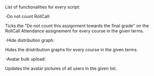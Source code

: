 List of functionalities for every script:


-Do not count RollCall:

Ticks the "Do not count this assignment towards the final grade" on the RollCall Attendance assignement for every course in the given terms.


-Hide distribution graph:

Hides the dristribution graphs for every course in the given terms.


-Avatar bulk upload:

Updates the avatar pictures of all users in the given list.

